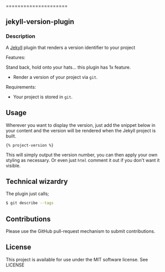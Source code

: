 
=====================

## jekyll-version-plugin

### Description

A [Jekyll](http://jekyllrb.com/) plugin that renders a version identifier to your project

Features:

Stand back, hold onto your hats... this plugin has 1x feature.

* Render a version of your project via `git`.

Requirements:

* Your project is stored in `git`.

## Usage

Wherever you want to display the version, just add the snippet below in your content and the version will be rendered when the Jekyll project is built.

```
{% project-version %}
```

This will simply output the version number, you can then apply your own styling as necessary. Or even just `html` comment it out if you don't want it visible.


## Technical wizardry

The plugin just calls;

```bash
$ git describe --tags
```


## Contributions

Please use the GitHub pull-request mechanism to submit contributions.

## License

This project is available for use under the MIT software license.
See LICENSE

